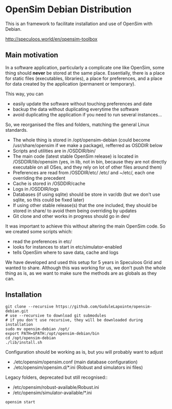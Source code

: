 OpenSim Debian Distribution
===========================

This is an framework to facilitate installation and use of OpenSim with Debian.

http://speculoos.world/en/opensim-toolbox

Main motivation
---------------

In a software application, particularly a complicate one like OpenSim, some
thing should **never** be stored at the same place. Essentially, there is a place
for static files (executables, libraries), a place for preferences, and a place
for data created by the application (permanent or temporary).

This way, you can
  - easily update the software without touching preferences and date
  - backup the data without duplicating everytime the software
  - avoid duplicating the application if you need to run several instances...

So, we reorganised the files and folders, matching the general Linux standards.
  - The whole thing is stored in /opt/opensim-debian (could become
  /usr/share/opensim if we make a package), refferred as OSDDIR below
  - Scripts and utilities are in /OSDDIR/bin/
  - The main code (latest stable OpenSim release) is located in /OSDDIR/lib/opensim (yes, in lib, not in bin, because they are not directly executable on all OSes, and they rely on lot of other files around them)
  - Preferences are read from /OSDDIR/etc/ /etc/ and ~/etc/, each one overriding the precedent
  - Cache is stored in /OSDDIR/cache
  - Logs in /OSDDIR/logs
  - Databases (if using sqlite) should be store in var/db (but we don't use
  sqlite, so this could be fixed later)
  - If using other stable release(s) that the one included, they should be
  stored in share/ to avoid them being overriding by updates
  - Git clone and other works in progress should go in dev/

It was important to achieve this without altering the main OpenSim code.
So we created some scripts which: 
  - read the preferences in etc/
  - looks for instances to start in etc/simulator-enabled
  - tells OpenSim where to save data, cache and logs

We have developed and used this setup for 5 years in Speculoos Grid 
and wanted to share. Although this was working for us, we don't push the whole
thing as is, as we want to make sure the methods are as globals as they can.

Installation
------------

```shell
git clone --recursive https://github.com/GuduleLapointe/opensim-debian.git
# use --recursive to download git submodules
# if you don't use recursive, they will be downloaded during installation
sudo mv opensim-debian /opt/
export PATH=$PATH:/opt/opensim-debian/bin
cd /opt/opensim-debian
./lib/install.sh
```

Configuration should be working as is, but you will probably want to adjust
  - ./etc/opensim/opensim.conf
  (main database configuration)
  - ./etc/opensim/opensim.d/*.ini
  (Robust and simulators ini files)

Legacy folders, deprecated but still recognised::
  - /etc/opensim/robust-available/Robust.ini
  - /etc/opensim/simulator-available/*.ini 

```shell
opensim start
```
